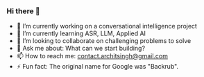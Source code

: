 ### Hi there 👋

<!--
**archit15singh/archit15singh** is a ✨ _special_ ✨ repository because its `README.md` (this file) appears on your GitHub profile.

Here are some ideas to get you started:
-->
- 🔭 I’m currently working on a conversational intelligence project
- 🌱 I’m currently learning ASR, LLM, Applied AI
- 👯 I’m looking to collaborate on challenging problems to solve
- 💬 Ask me about: What can we start building?
- 📫 How to reach me: contact.architsingh@gmail.com
- ⚡ Fun fact: The original name for Google was "Backrub".

